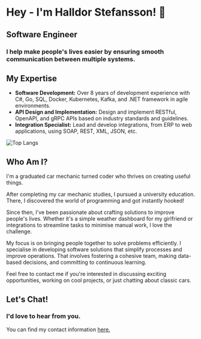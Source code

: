# Hey - I'm Halldor Stefansson! 👋
## Software Engineer

### I help make people's lives easier by ensuring smooth communication between multiple systems.

## My Expertise

- **Software Development:** Over 8 years of development experience with C#, Go, SQL, Docker, Kubernetes, Kafka, and .NET framework in agile environments.
- **API Design and Implementation:** Design and implement RESTful, OpenAPI, and gRPC APIs based on industry standards and guidelines.
- **Integration Specialist:** Lead and develop integrations, from ERP to web applications, using SOAP, REST, XML, JSON, etc.

![Top Langs](https://github-readme-stats.vercel.app/api/top-langs/?username=halldorstefans&layout=compact)

## Who Am I?

I'm a graduated car mechanic turned coder who thrives on creating useful things.

After completing my car mechanic studies, I pursued a university education. There, I discovered the world of programming and got instantly hooked!

Since then, I've been passionate about crafting solutions to improve people's lives. Whether it's a simple weather dashboard for my girlfriend or integrations to streamline tasks to minimise manual work, I love the challenge.

My focus is on bringing people together to solve problems efficiently. I specialise in developing software solutions that simplify processes and improve operations. That involves fostering a cohesive team, making data-based decisions, and committing to continuous learning.

Feel free to contact me if you're interested in discussing exciting opportunities, working on cool projects, or just chatting about classic cars.

## Let's Chat!

### I'd love to hear from you.

You can find my contact information [here.](https://www.halldorstefans.dev/#contact)
